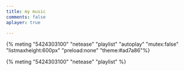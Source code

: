 ```yaml
---
title: my music
comments: false
aplayer: true

---
```

{% meting "5424303100" "netease" "playlist" "autoplay" "mutex:false" "listmaxheight:600px" "preload:none" "theme:#ad7a86"%}

{% meting "5424303100" "netease" "playlist" %}
